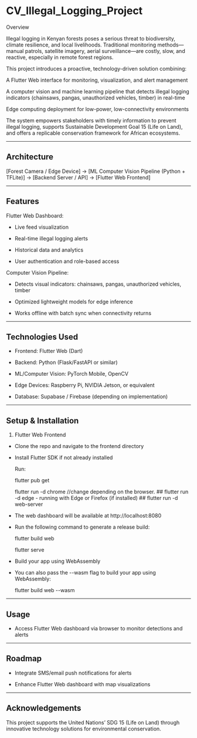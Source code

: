 
CV_Illegal_Logging_Project
======================================
Overview

Illegal logging in Kenyan forests poses a serious threat to biodiversity, climate resilience, and local livelihoods. Traditional monitoring methods—manual patrols, satellite imagery, aerial surveillance—are costly, slow, and reactive, especially in remote forest regions.

This project introduces a proactive, technology-driven solution combining:

A Flutter Web interface for monitoring, visualization, and alert management

A computer vision and machine learning pipeline that detects illegal logging indicators (chainsaws, pangas, unauthorized vehicles, timber) in real-time

Edge computing deployment for low-power, low-connectivity environments

The system empowers stakeholders with timely information to prevent illegal logging, supports Sustainable Development Goal 15 (Life on Land), and offers a replicable conservation framework for African ecosystems.

-----------------
Architecture
-----------------

[Forest Camera / Edge Device]  →  [ML Computer Vision Pipeline (Python + TFLite)]  →  [Backend Server / API]  →  [Flutter Web Frontend]

-----------------
Features
-----------------

Flutter Web Dashboard:

* Live feed visualization

* Real-time illegal logging alerts

* Historical data and analytics

* User authentication and role-based access

Computer Vision Pipeline:

* Detects visual indicators: chainsaws, pangas, unauthorized vehicles, timber

* Optimized lightweight models for edge inference

* Works offline with batch sync when connectivity returns

--------------------
Technologies Used
--------------------

* Frontend: Flutter Web (Dart)

* Backend: Python (Flask/FastAPI or similar)

* ML/Computer Vision: PyTorch Mobile, OpenCV

* Edge Devices: Raspberry Pi, NVIDIA Jetson, or equivalent

* Database: Supabase / Firebase (depending on implementation)

---------------------
Setup & Installation
---------------------

1. Flutter Web Frontend

* Clone the repo and navigate to the frontend directory

* Install Flutter SDK if not already installed

    Run:

    flutter pub get

    flutter run -d chrome   //change depending on the browser. ## flutter run -d edge - running with Edge or Firefox (if installed) ## flutter run -d web-server

* The web dashboard will be available at http://localhost:8080


* Run the following command to generate a release build:
    
    flutter build web

    flutter serve

* Build your app using WebAssembly
* You can also pass the --wasm flag to build your app using WebAssembly:
    
    flutter build web --wasm

--------------------
Usage
--------------------
* Access Flutter Web dashboard via browser to monitor detections and alerts

--------------------
Roadmap
--------------------
* Integrate SMS/email push notifications for alerts

* Enhance Flutter Web dashboard with map visualizations

--------------------
Acknowledgements
--------------------

This project supports the United Nations’ SDG 15 (Life on Land) through innovative technology solutions for environmental conservation.























